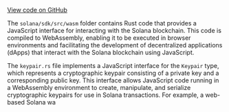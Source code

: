 [View code on GitHub](https://github.com/solana-labs/solana/tree/master/na/sdk/src/wasm)

The `solana/sdk/src/wasm` folder contains Rust code that provides a JavaScript interface for interacting with the Solana blockchain. This code is compiled to WebAssembly, enabling it to be executed in browser environments and facilitating the development of decentralized applications (dApps) that interact with the Solana blockchain using JavaScript.

The `keypair.rs` file implements a JavaScript interface for the `Keypair` type, which represents a cryptographic keypair consisting of a private key and a corresponding public key. This interface allows JavaScript code running in a WebAssembly environment to create, manipulate, and serialize cryptographic keypairs for use in Solana transactions. For example, a web-based Solana wa